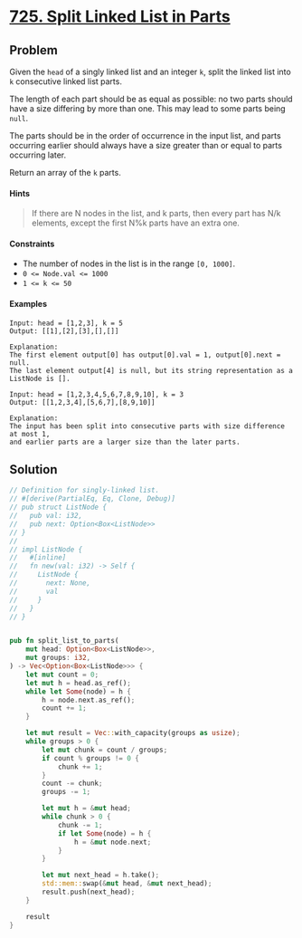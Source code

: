 # [725. Split Linked List in Parts](https://leetcode.com/problems/split-linked-list-in-parts/)

## Problem

Given the `head` of a singly linked list and an integer `k`, split the linked
list into `k` consecutive linked list parts.

The length of each part should be as equal as possible: no two parts should have
a size differing by more than one. This may lead to some parts being `null`.

The parts should be in the order of occurrence in the input list, and parts
occurring earlier should always have a size greater than or equal to parts
occurring later.

Return an array of the `k` parts.

#### Hints

> If there are N nodes in the list, and k parts, then every part has N/k
> elements, except the first N%k parts have an extra one.

#### Constraints

* The number of nodes in the list is in the range `[0, 1000]`.
* `0 <= Node.val <= 1000`
* `1 <= k <= 50`

#### Examples

```text
Input: head = [1,2,3], k = 5
Output: [[1],[2],[3],[],[]]

Explanation:
The first element output[0] has output[0].val = 1, output[0].next = null.
The last element output[4] is null, but its string representation as a ListNode is [].
```

```text
Input: head = [1,2,3,4,5,6,7,8,9,10], k = 3
Output: [[1,2,3,4],[5,6,7],[8,9,10]]

Explanation:
The input has been split into consecutive parts with size difference at most 1, 
and earlier parts are a larger size than the later parts.
```

## Solution

```rust
// Definition for singly-linked list.
// #[derive(PartialEq, Eq, Clone, Debug)]
// pub struct ListNode {
//   pub val: i32,
//   pub next: Option<Box<ListNode>>
// }
// 
// impl ListNode {
//   #[inline]
//   fn new(val: i32) -> Self {
//     ListNode {
//       next: None,
//       val
//     }
//   }
// }


pub fn split_list_to_parts(
    mut head: Option<Box<ListNode>>,
    mut groups: i32,
) -> Vec<Option<Box<ListNode>>> {
    let mut count = 0;
    let mut h = head.as_ref();
    while let Some(node) = h {
        h = node.next.as_ref();
        count += 1;
    }

    let mut result = Vec::with_capacity(groups as usize);
    while groups > 0 {
        let mut chunk = count / groups;
        if count % groups != 0 {
            chunk += 1;
        }
        count -= chunk;
        groups -= 1;

        let mut h = &mut head;
        while chunk > 0 {
            chunk -= 1;
            if let Some(node) = h {
                h = &mut node.next;
            }
        }

        let mut next_head = h.take();
        std::mem::swap(&mut head, &mut next_head);
        result.push(next_head);
    }

    result
}
```